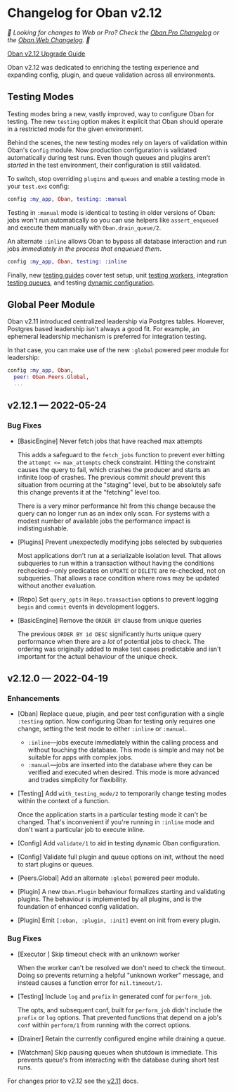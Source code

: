 # Changelog for Oban v2.12

_🌟 Looking for changes to Web or Pro? Check the [Oban.Pro Changelog][opc] or
the [Oban.Web Changelog][owc]. 🌟_

[Oban v2.12 Upgrade Guide](v2-12.html)

Oban v2.12 was dedicated to enriching the testing experience and expanding
config, plugin, and queue validation across all environments.

## Testing Modes

Testing modes bring a new, vastly improved, way to configure Oban for testing.
The new `testing` option makes it explicit that Oban should operate in a
restricted mode for the given environment.

Behind the scenes, the new testing modes rely on layers of validation within
Oban's `Config` module. Now production configuration is validated automatically
during test runs. Even though queues and plugins aren't _started_ in the test
environment, their configuration is still validated.

To switch, stop overriding `plugins` and `queues` and enable a testing mode
in your `test.exs` config:

```elixir
config :my_app, Oban, testing: :manual
```

Testing in `:manual` mode is identical to testing in older versions of Oban:
jobs won't run automatically so you can use helpers like `assert_enqueued` and
execute them manually with `Oban.drain_queue/2`.

An alternate `:inline` allows Oban to bypass all database interaction and run
jobs _immediately in the process that enqueued them_.

```elixir
config :my_app, Oban, testing: :inline
```

Finally, new [testing guides][tst] cover test setup, unit [testing
workers][tsw], integration [testing queues][tsq], and testing [dynamic
configuration][tsc].

[tst]: testing.html
[tsw]: testing_workers.html
[tsq]: testing_queues.html
[tsc]: testing_config.html

## Global Peer Module

Oban v2.11 introduced centralized leadership via Postgres tables. However,
Postgres based leadership isn't always a good fit. For example, an ephemeral
leadership mechanism is preferred for integration testing.

In that case, you can make use of the new `:global` powered peer module for
leadership:

```elixir
config :my_app, Oban,
  peer: Oban.Peers.Global,
  ...
```

## v2.12.1 — 2022-05-24

### Bug Fixes

- [BasicEngine] Never fetch jobs that have reached max attempts

  This adds a safeguard to the `fetch_jobs` function to prevent ever hitting the
  `attempt <= max_attempts` check constraint. Hitting the constraint causes the
  query to fail, which crashes the producer and starts an infinite loop of
  crashes. The previous commit _should_ prevent this situation from ocurring at
  the "staging" level, but to be absolutely safe this change prevents it at the
  "fetching" level too.

  There is a very minor performance hit from this change because the query can
  no longer run as an index only scan. For systems with a modest number of
  available jobs the performance impact is indistinguishable.

- [Plugins] Prevent unexpectedly modifying jobs selected by subqueries

  Most applications don't run at a serializable isolation level. That allows
  subqueries to run within a transaction without having the conditions
  rechecked—only predicates on `UPDATE` or `DELETE` are re-checked, not on
  subqueries. That allows a race condition where rows may be updated without
  another evaluation.

- [Repo] Set `query_opts` in `Repo.transaction` options to prevent logging
  `begin` and `commit` events in development loggers.

- [BasicEngine] Remove the `ORDER BY` clause from unique queries

  The previous `ORDER BY id DESC` significantly hurts unique query performance
  when there are a _lot_ of potential jobs to check. The ordering was originally
  added to make test cases predictable and isn't important for the actual
  behaviour of the unique check.

## v2.12.0 — 2022-04-19

### Enhancements

- [Oban] Replace queue, plugin, and peer test configuration with a single
  `:testing` option. Now configuring Oban for testing only requires one change,
  setting the test mode to either `:inline` or `:manual`.

  - `:inline`—jobs execute immediately within the calling process and without
    touching the database. This mode is simple and may not be suitable for apps
    with complex jobs.
  - `:manual`—jobs are inserted into the database where they can be verified and
    executed when desired. This mode is more advanced and trades simplicity for
    flexibility.

- [Testing] Add `with_testing_mode/2` to temporarily change testing modes
  within the context of a function.

  Once the application starts in a particular testing mode it can't be changed.
  That's inconvenient if you're running in `:inline` mode and don't want a
  particular job to execute inline.

- [Config] Add `validate/1` to aid in testing dynamic Oban configuration.

- [Config] Validate full plugin and queue options on init, without the need
  to start plugins or queues.

- [Peers.Global] Add an alternate `:global` powered peer module.

- [Plugin] A new `Oban.Plugin` behaviour formalizes starting and validating
  plugins. The behaviour is implemented by all plugins, and is the foundation of
  enhanced config validation.

- [Plugin] Emit `[:oban, :plugin, :init]` event on init from every plugin.

### Bug Fixes

- [Executor ] Skip timeout check with an unknown worker

  When the worker can't be resolved we don't need to check the timeout. Doing so
  prevents returning a helpful "unknown worker" message, and instead causes a
  function error for `nil.timeout/1`.

- [Testing] Include `log` and `prefix` in generated conf for `perform_job`.

  The opts, and subsequent conf, built for `perform_job` didn't include the
  `prefix` or `log` options. That prevented functions that depend on a job's
  `conf` within `perform/1` from running with the correct options.

- [Drainer] Retain the currently configured engine while draining a queue.

- [Watchman] Skip pausing queues when shutdown is immediate. This prevents
  queue's from interacting with the database during short test runs.

For changes prior to v2.12 see the [v2.11][prv] docs.

[opc]: https://getoban.pro/docs/pro/changelog.html
[owc]: https://getoban.pro/docs/web/changelog.html
[prv]: https://hexdocs.pm/oban/2.11.2/changelog.html
